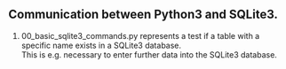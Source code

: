 <h2>Communication between Python3 and SQLite3.</h2>
<ol>
  <li>00_basic_sqlite3_commands.py represents a test if a table with a specific name exists in a SQLite3 database. <br>This is e.g. necessary to enter further data into the SQLite3 database.</li>
</ol>
